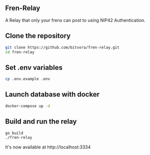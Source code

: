 ## Fren-Relay

A Relay that only your frens can post to using NIP42 Authentication.

## Clone the repository

```bash
git clone https://github.com/bitvora/fren-relay.git
cd fren-relay
```

## Set .env variables

```bash
cp .env.example .env
```

## Launch database with docker

```bash
docker-compose up -d
```

## Build and run the relay

```bash
go build
./fren-relay
```

It's now available at http://localhost:3334
